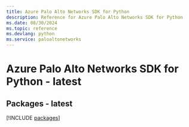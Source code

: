 ```yaml
---
title: Azure Palo Alto Networks SDK for Python
description: Reference for Azure Palo Alto Networks SDK for Python
ms.date: 08/30/2024
ms.topic: reference
ms.devlang: python
ms.service: paloaltonetworks
---
```

# Azure Palo Alto Networks SDK for Python - latest
## Packages - latest
[!INCLUDE [packages](palo-alto-networks-index.md)]